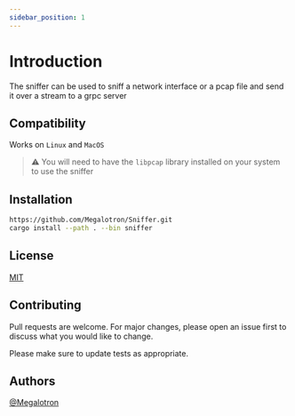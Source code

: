 ```yaml
---
sidebar_position: 1
---
```


# Introduction

The sniffer can be used to sniff a network interface or a pcap file and send it over a stream to a grpc server

## Compatibility

Works on `Linux` and `MacOS`

> :warning: You will need to have the `libpcap` library installed on your system to use the sniffer

## Installation

```sh
https://github.com/Megalotron/Sniffer.git
cargo install --path . --bin sniffer
```

## License

[MIT](https://choosealicense.com/licenses/mit/)

## Contributing

Pull requests are welcome. For major changes, please open an issue first to discuss what you would like to change.

Please make sure to update tests as appropriate.

## Authors

[@Megalotron](https://www.github.com/Megalotron)